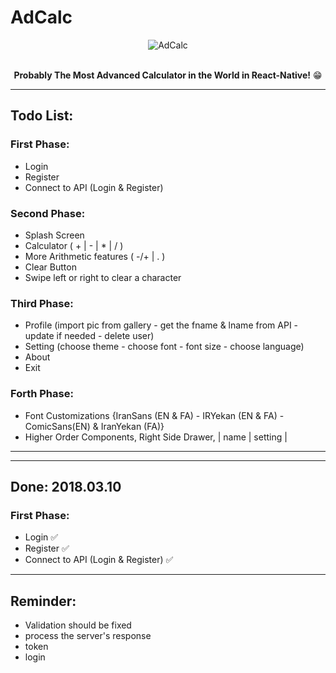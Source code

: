 # AdCalc
<div align="center">
<img align="middle" src="https://raw.githubusercontent.com/MohamadKh75/AdCalc/master/__others/AdCalc.png" alt="AdCalc">
<br><br>
  
  
<strong>Probably The Most Advanced Calculator in the World in React-Native!</strong> :grin:
</div>

---

## Todo List:
### First Phase:
* Login
* Register
* Connect to API (Login & Register)

### Second Phase:
* Splash Screen
* Calculator ( + | - | * | / )
* More Arithmetic features ( -/+ | . )
* Clear Button
* Swipe left or right to clear a character

### Third Phase:
* Profile (import pic from gallery - get the fname & lname from API - update if needed - delete user)
* Setting (choose theme - choose font - font size - choose language)
* About
* Exit

### Forth Phase:
* Font Customizations {IranSans (EN & FA) - IRYekan (EN & FA) - ComicSans(EN) & IranYekan (FA)}
* Higher Order Components, Right Side Drawer,   |   name   | setting |

---
---

## Done: 2018.03.10
### First Phase:
* Login :white_check_mark:
* Register  :white_check_mark:
* Connect to API (Login & Register) :white_check_mark:

---

## Reminder:
* Validation should be fixed
* process the server's response
* token
* login 
